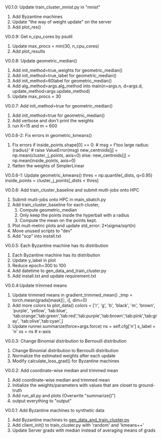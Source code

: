 V0.1.0: Update train_cluster_mnist.py in "mnist"
1. Add Byzantine machines 
2. Update "the way of weight update" on the server
3. Add plot_res()


V0.0.9: Get n_cpu_cores by psutil 
1. Update max_procs = min(30, n_cpu_cores)
2. Add plot_results 


V0.0.8: Update geometric_median()
1. Add init_method=true_weights for geometric_median()
2. Add init_method=true_label for geometric_median()
3. Add init_method=60label for geometric_median()
4. Add alg_method=args.alg_method into main(n=args.n, d=args.d, update_method=args.update_method)
5. Update max_procs = 30

V0.0.7: Add init_method=true for geometric_median()
1. Add init_method=true for geometric_median()
2. Add verbose and don't print the weights 
3. run K=15 and m = 600


V0.0.6-2: Fix errors in geometric_kmeans()
1. Fix errors
    if inside_points.shape[0] == 0:
        # msg = f'too large radius:{radius}'
        # raise ValueError(msg)
        new_centroids[j] = np.mean(cluster_j_points, axis=0)
    else:
        new_centroids[j] = np.mean(inside_points, axis=0)
2. flatten the weights of SimplerLinear


V0.0.6-1: Update geometric_kmeans()
thres = np.quantile(_dists, q=0.95)
inside_points = cluster_j_points[_dists < thres]

V0.0.6: Add train_cluster_baseline and submit mutli-jobs onto HPC
1. Submit mutli-jobs onto HPC in main_sbatch.py 
2. Add train_cluster_baseline
   for each cluster, 
      1. Compute geometric_median
      2. Only keep the points inside the hyperball with a radius
      3. Compute the mean on the points kept. 
3. Plot mult-metric plots and update std_error: 2*\sigma/sqrt(n)
4. Move unused scripts to "dev"
5. Add "scp" into install.txt 



V0.0.5: Each Byzantine machine has its distribution
1. Each Byzantine machine has its distribution
2. Update y_label in plot
3. Reduce epoch=300 to 100
4. Add datetime to gen_data_and_train_cluster.py
5. Add install.txt and update requirement.txt 


V0.0.4:Update trimmed means
1. Update trimmed means in gradient_trimmed_mean()
    _tmp = torch.mean(grads[mask][:, i], dim=0)
2. Add more colors to plot_data()
 colors = ['r', 'g', 'b', 'black', 'm', 'brown', 'purple', 'yellow',
              'tab:blue', 'tab:orange','tab:green','tab:red','tab:purple','tab:brown','tab:pink','tab:gray',
              'tab:olive','tab:cyan',]
3. Update runner.summarize(force=args.force)
   ns = self.cfg['n']
   x_label = 'n' 
   xs = ns  # x-axis


V0.0.3: Change Binomial distribution to Bernoulli distribution
1. Change Binomial distribution to Bernoulli distribution
2. Normalize the estimated weights after each update
3. Modify calculate_loss_grad() for Byzantine machines 


V0.0.2: Add coordinate-wise median and trimmed mean 
1. Add coordinate-wise median and trimmed mean 
2. Initialize the weights/parameters with values that are closet to ground-truth
3. Add run_all.py and plots (Overwrite "summarize()") 
4. output everything to "output"


V0.0.1: Add Byzantine machines to synthetic data 
1. Add Byzantine machines to [gen_data_and_train_cluster.py](gen_data_and_train_cluster.py)
2. Add client_init() to train_cluster.py with 'random' and 'kmeans++'
3. Update Server grads with median instead of averaging means of grads 
